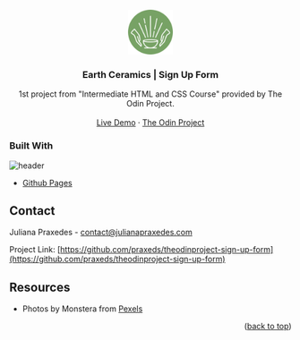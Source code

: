 <div id="top"></div>
<!-- PROJECT LOGO -->
<br />
<div align="center">
  <a href="https://github.com/othneildrew/Best-README-Template">
    <img src="assets\images\favicon.png" alt="Logo" width="80" height="80">
  </a>

  <h3 align="center">Earth Ceramics | Sign Up Form</h3>

  <p align="center">
    1st project from "Intermediate HTML and CSS Course" provided by The Odin Project.
    <br />
    <br />
    <a href="https://praxeds.github.io/theodinproject-sign-up-form">Live Demo</a>
    ·
    <a href="https://www.theodinproject.com/">The Odin Project</a>
  </p>
</div>


### Built With

![header](assets/images/header.gif)

* [Github Pages](https://pages.github.com/)



<!-- CONTACT -->
## Contact

Juliana Praxedes - contact@julianapraxedes.com

Project Link: [https://github.com/praxeds/theodinproject-sign-up-form](https://github.com/praxeds/theodinproject-sign-up-form)



<!-- Resources -->
## Resources

* Photos by Monstera from [Pexels](https://www.pexels.com/)

<p align="right">(<a href="#top">back to top</a>)</p>